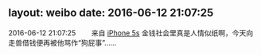 layout: weibo
date: 2016-06-12 21:07:25
---
2016-06-12 21:07:25  &nbsp;&nbsp;&nbsp;&nbsp;&nbsp;&nbsp; 来自 <a href="sinaweibo://customweibosource" rel="nofollow">iPhone 5s</a>
金钱社会里真是人情似纸啊，今天向走兽借钱便再被他骂作“狗屁事”…… ​​​
